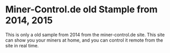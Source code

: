 # Miner-Control.de old Stample from 2014, 2015

This is only a old sample from 2014 from the miner-control.de site.
This site can show you your miners at home, and you can control it remote from the site in real time.
